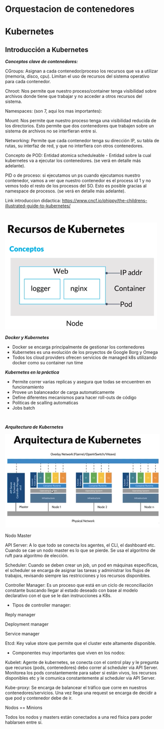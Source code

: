 # Orquestacion de contenedores


# Kubernetes

## **Introducción a Kubernetes**

***Conceptos clave de contenedores:***

CGroups: Asignan a cada contenedor/proceso los recursos que va a utilizar (memoria, disco, cpu). Limitan el uso de recursos del sistema operativo para cada contenedor.

Chroot: Nos permite que nuestro proceso/container tenga visibilidad sobre archivos donde tiene que trabajar y no acceder a otros recursos del sistema.

Namespaces: (son 7, aqui los mas importantes):

Mount: Nos permite que nuestro proceso tenga una visibilidad reducida de los directorios. Esto permite que dos contenedores que trabajen sobre un sistema de archivos no se interfieran entre si.

Networking: Permite que cada contenedor tenga su dirección IP, su tabla de rutas, su interfaz de red, y que no interfiera con otros contenedores.

Concepto de POD: Entidad atomica scheduleable - Entidad sobre la cual kubernetes va a ejecutar los contenedores. (se verá en detalle más adelante).

PID o de proceso: si ejecutamos un ps cuando ejecutamos nuestro contenedor, vamos a ver que nuestro contenedor es el process id 1 y no vemos todo el resto de los procesos del SO. Esto es posible gracias al namespace de procesos. (se verá en detalle más adelante).


Link introduccion didactica: https://www.cncf.io/phippy/the-childrens-illustrated-guide-to-kubernetes/

<br>

![Recursos kubernetes](../../../assets/images/kuber_1.png)  

***Docker y Kubernetes***
* Docker se encarga principalmente de gestionar los contenedores
* Kubernetes es una evolución de los proyectos de Google Borg y Omega
* Todos los cloud providers ofrecen servicios de managed k8s utilizando docker como su container run time

***Kubernetes en la práctica***
* Permite correr varias replicas y asegura que todas se encuentren en funcionamiento
* Provee un balanceador de carga automaticamente
* Define diferentes mecanismos para hacer roll-outs de código
* Politicas de scalling automaticas
* Jobs batch

<br>

***Arquitectura de Kubernetes***

![Solution Overview](../../../assets/images/kuber_2.png)

Nodo Master

API Server: A lo que todo se conecta los agentes, el CLI, el dashboard etc. Cuando se cae un nodo master es lo que se pierde. Se usa el algoritmo de ruft para algoritmo de elección.

Scheduler: Cuando se deben crear un job, un pod en máquinas específicas, el scheduler se encarga de asignar las tareas y administrar los flujos de trabajos, revisando siempre las restricciones y los recursos disponibles.

Controller Manager: Es un proceso que está en un ciclo de reconciliación constante buscando llegar al estado deseado con base al modelo declarativo con el que se le dan instrucciones a K8s.

* Tipos de controller manager:
  
Reply manager

Deployment manager

Service manager

Etcd: Key value store que permite que el cluster este altamente disponible.

* Componentes muy importantes que viven en los nodos:

Kubelet: Agente de kubernetes, se conecta con el control play y le pregunta que recursos (pods, contenedores) debo correr al scheduler via API Server. Monitorea los pods constantemente para saber si están vivos, los recursos disponibles etc y le comunica constantemente al scheduler via API Server.

Kube-proxy: Se encarga de balancear el tráfico que corre en nuestros contenedores/servicios. Una vez llega una request se encarga de decidir a que pod y contenedor debe de ir.

Nodos == Minions

Todos los nodos y masters están conectados a una red física para poder hablarsen entre sí.


